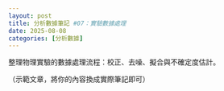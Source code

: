 ```yaml
---
layout: post
title: 分析數據筆記 #07：實驗數據處理
date: 2025-08-08
categories: [分析數據]
---
```


<p>整理物理實驗的數據處理流程：校正、去噪、擬合與不確定度估計。</p>

<p class="muted">（示範文章，將你的內容換成實際筆記即可）</p>
